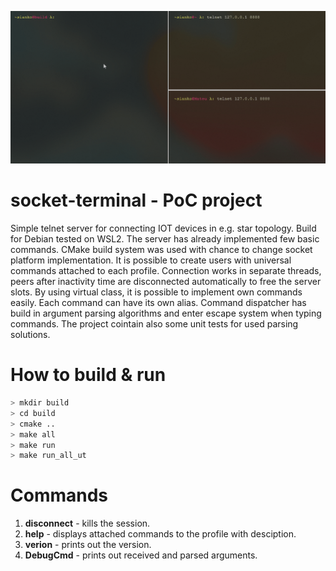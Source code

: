 ![Presentation](presentation.gif)
# socket-terminal - PoC project
Simple telnet server for connecting IOT devices in e.g. star topology. Build for Debian tested on WSL2. The server has already implemented few basic commands. CMake build system was used with chance to change socket platform implementation. It is possible to create users with universal commands attached to each profile. Connection works in separate threads, peers after inactivity time are disconnected automatically to free the server slots. By using virtual class, it is possible to implement own commands easily. Each command can have its own alias. Command dispatcher has build in argument parsing algorithms and enter escape system when typing commands. The project cointain also some unit tests for used parsing solutions.

# How to build & run
```bash
> mkdir build
> cd build
> cmake ..
> make all
> make run
> make run_all_ut
```

# Commands
1. __disconnect__ - kills the session.
2. __help__ - displays attached commands to the profile with desciption.
3. __verion__ - prints out the version.
4. __DebugCmd__ - prints out received and parsed arguments.


